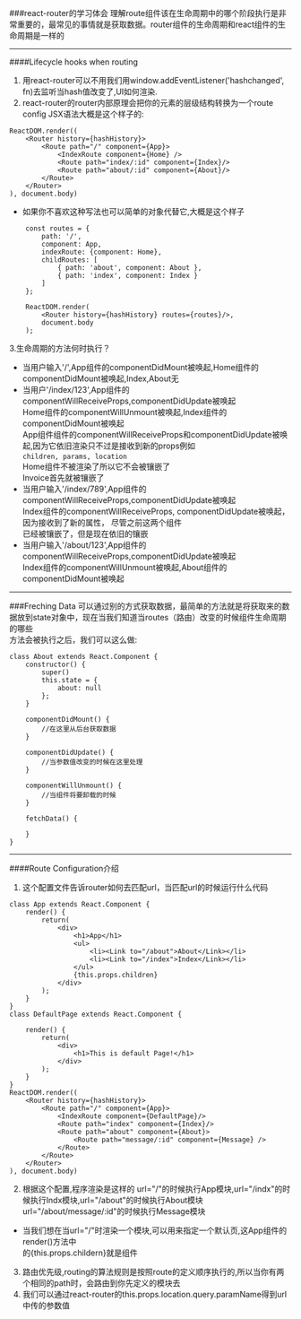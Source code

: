 ###react-router的学习体会
理解route组件该在生命周期中的哪个阶段执行是非常重要的，最常见的事情就是获取数据。router组件的生命周期和react组件的生命周期是一样的
* * *

####Lifecycle hooks when routing
1.	用react-router可以不用我们用window.addEventListener('hashchanged', fn)去监听当hash值改变了,UI如何渲染.  
2.	react-router的router内部原理会把你的<Route>元素的层级结构转换为一个route config JSX语法大概是这个样子的:  
```
ReactDOM.render((
	<Router history={hashHistory}>
		<Route path="/" component={App}>
			<IndexRoute component={Home} />
			<Route path="index/:id" component={Index}/>
			<Route path="about/:id" component={About}/>
		</Route>	
	</Router>
), document.body)
```
-	如果你不喜欢这种写法也可以简单的对象代替它,大概是这个样子  
```
	const routes = {
		path: '/',
		component: App,
		indexRoute: {component: Home},
		childRoutes: [
			{ path: 'about', component: About },
			{ path: 'index', component: Index }
		]
	};
	
	ReactDOM.render(
		<Router history={hashHistory} routes={routes}/>,
		document.body
	);
```
3.生命周期的方法何时执行？   
+	当用户输入'/',App组件的componentDidMount被唤起,Home组件的componentDidMount被唤起,Index,About无  
+	当用户'/index/123',App组件的componentWillReceiveProps,componentDidUpdate被唤起    
Home组件的componentWillUnmount被唤起,Index组件的componentDidMount被唤起  
App组件组件的componentWillReceiveProps和componentDidUpdate被唤起,因为它依旧渲染只不过是接收到新的props例如  
`children, params, location`  
Home组件不被渲染了所以它不会被镶嵌了  
Invoice首先就被镶嵌了  
+	当用户输入'/index/789',App组件的componentWillReceiveProps,componentDidUpdate被唤起    
Index组件的componentWillReceiveProps, componentDidUpdate被唤起，因为接收到了新的属性，  尽管之前这两个组件  
已经被镶嵌了，但是现在依旧的镶嵌 
+	当用户输入'/about/123',App组件的componentWillReceiveProps,componentDidUpdate被唤起    
Index组件的componentWillUnmount被唤起,About组件的componentDidMount被唤起         
* * *

###Freching Data
可以通过别的方式获取数据，最简单的方法就是将获取来的数据放到state对象中，现在当我们知道当routes（路由）改变的时候组件生命周期的哪些  
方法会被执行之后，我们可以这么做:    
```
class About extends React.Component {
	constructor() {
		super()
		this.state = {
			about: null
		};
	}
	
	componentDidMount() {
		//在这里从后台获取数据
	}
	
	componentDidUpdate() {
		//当参数值改变的时候在这里处理
	}
	
	componentWillUnmount() {
		//当组件将要卸载的时候
	}
	
	fetchData() {
	
	}
}
```  

* * *

####Route Configuration介绍
1.	这个配置文件告诉router如何去匹配url，当匹配url的时候运行什么代码  
```
class App extends React.Component {
	render() {
		return(
			<div>
				<h1>App</h1>
				<ul>
					<li><Link to="/about">About</Link></li>
					<li><Link to="/index">Index</Link></li>
				</ul>
				{this.props.children}
			</div>
		);
	}
}
class DefaultPage extends React.Component {
	
	render() {
		return(
			<div>
				<h1>This is default Page!</h1>
			</div>
		);
	}
}
ReactDOM.render((
	<Router history={hashHistory}>
		<Route path="/" component={App}>
			<IndexRoute component={DefaultPage}/>
			<Route path="index" component={Index}/>
			<Route path="about" component={About}>
				<Route path="message/:id" component={Message} />
			</Route>
		</Route>	
	</Router>
), document.body)
```
2.	根据这个配置,程序渲染是这样的 url="/"的时候执行App模块,url="/indx"的时候执行Indx模块,url="/about"的时候执行About模块  
url="/about/message/:id"的时候执行Message模块  
-	当我们想在当url="/"时渲染一个模块,可以用<IndexRoute component={xxx} />来指定一个默认页,这App组件的render()方法中  
的{this.props.childern}就是<DefaultPage>组件
3.	路由优先级,routing的算法规则是按照route的定义顺序执行的,所以当你有两个相同的path时，会路由到你先定义的模块去  
4.	我们可以通过react-router的this.props.location.query.paramName得到url中传的参数值  

